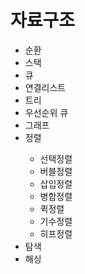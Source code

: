 <h1> 자료구조 </h1>

<ul>
  <li>순환</li>
  <li>스택</li>
  <li>큐</li>
  <li>연결리스트</li>
  <li>트리</li>
  <li>우선순위 큐</li>
  <li>그래프</li>
  <li>정렬</li>
    <ul>
      <li>선택정렬</li>
      <li>버블정렬</li>
      <li>삽입정렬</li>
      <li>병합정렬</li>
      <li>퀵정렬</li>
      <li>기수정렬</li>
      <li>히프정렬</li>
    </ul>
  <li>탐색</li>
  <li>해싱</li>
</ul>
